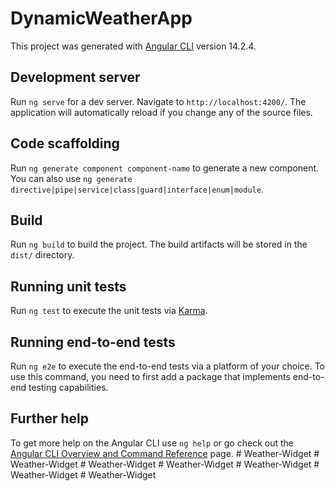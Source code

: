 # DynamicWeatherApp

This project was generated with [Angular CLI](https://github.com/angular/angular-cli) version 14.2.4.

## Development server

Run `ng serve` for a dev server. Navigate to `http://localhost:4200/`. The application will automatically reload if you change any of the source files.

## Code scaffolding

Run `ng generate component component-name` to generate a new component. You can also use `ng generate directive|pipe|service|class|guard|interface|enum|module`.

## Build

Run `ng build` to build the project. The build artifacts will be stored in the `dist/` directory.

## Running unit tests

Run `ng test` to execute the unit tests via [Karma](https://karma-runner.github.io).

## Running end-to-end tests

Run `ng e2e` to execute the end-to-end tests via a platform of your choice. To use this command, you need to first add a package that implements end-to-end testing capabilities.

## Further help

To get more help on the Angular CLI use `ng help` or go check out the [Angular CLI Overview and Command Reference](https://angular.io/cli) page.
#   W e a t h e r - W i d g e t  
 #   W e a t h e r - W i d g e t  
 #   W e a t h e r - W i d g e t  
 #   W e a t h e r - W i d g e t  
 #   W e a t h e r - W i d g e t  
 #   W e a t h e r - W i d g e t  
 #   W e a t h e r - W i d g e t  
 